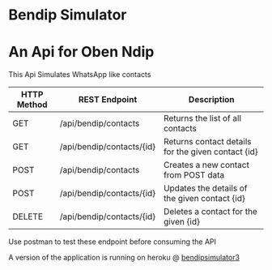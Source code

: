 # Bendip Simulator

# An Api for Oben Ndip

This Api Simulates WhatsApp like contacts

| HTTP Method   | REST Endpoint	| Description | 
| ------------- | ------------- | ----------- |
| GET	        | /api/bendip/contacts|	Returns the list of all contacts |
|GET	| /api/bendip/contacts/{id}	| Returns contact details for the given contact {id} |
| POST | 	/api/bendip/contacts |	Creates a new contact from POST data |
|POST	| /api/bendip/contacts/{id}	| Updates the details of the given contact {id} |
| DELETE	| /api/bendip/contacts/{id}	| Deletes a contact for the given {id} |

Use postman to test these endpoint before consuming the API

A version of the application is running on heroku @ [bendipsimulator3](http://bendipsimulator3.herokuapp.com "Bendip's Homepage")